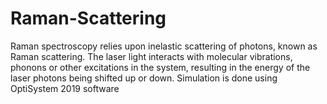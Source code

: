 # Raman-Scattering
Raman spectroscopy relies upon inelastic scattering of photons, known as Raman scattering. The laser light interacts with molecular vibrations, phonons or other excitations in the system, resulting in the energy of the laser photons being shifted up or down.
Simulation is done using OptiSystem 2019 software
